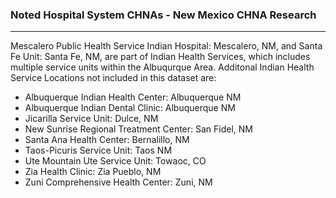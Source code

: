 ### Noted Hospital System CHNAs - New Mexico CHNA Research
---

Mescalero Public Health Service Indian Hospital: Mescalero, NM, and Santa Fe Unit: Santa Fe, NM, are part of Indian Health Services, which includes multiple service units within the Albuqurque Area. Additonal Indian Health Service Locations not included in this dataset are:
* Albuquerque Indian Health Center: Albuquerque NM
* Albuquerque Indian Dental Clinic: Albuquerque NM
* Jicarilla Service Unit: Dulce, NM
* New Sunrise Regional Treatment Center: San Fidel, NM
* Santa Ana Health Center: Bernalillo, NM
* Taos-Picuris Service Unit: Taos NM
* Ute Mountain Ute Service Unit: Towaoc, CO
* Zia Health Clinic: Zia Pueblo, NM
* Zuni Comprehensive Health Center: Zuni, NM

